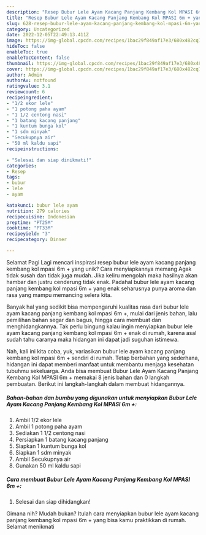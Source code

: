 ```yaml
---
description: "Resep Bubur Lele Ayam Kacang Panjang Kembang Kol MPASI 6m + yang Lezat Sekali, Lezat"
title: "Resep Bubur Lele Ayam Kacang Panjang Kembang Kol MPASI 6m + yang Lezat Sekali, Lezat"
slug: 628-resep-bubur-lele-ayam-kacang-panjang-kembang-kol-mpasi-6m-yang-lezat-sekali-lezat
category: Uncategorized
date: 2022-12-05T22:49:13.411Z
image: https://img-global.cpcdn.com/recipes/1bac29f849af17e3/680x482cq70/bubur-lele-ayam-kacang-panjang-kembang-kol-mpasi-6m-foto-resep-utama.jpg
hideToc: false
enableToc: true
enableTocContent: false
thumbnail: https://img-global.cpcdn.com/recipes/1bac29f849af17e3/680x482cq70/bubur-lele-ayam-kacang-panjang-kembang-kol-mpasi-6m-foto-resep-utama.jpg
cover: https://img-global.cpcdn.com/recipes/1bac29f849af17e3/680x482cq70/bubur-lele-ayam-kacang-panjang-kembang-kol-mpasi-6m-foto-resep-utama.jpg
author: Admin
authorAv: notfound
ratingvalue: 3.1
reviewcount: 6
recipeingredient:
- "1/2 ekor lele"
- "1 potong paha ayam"
- "1 1/2 centong nasi"
- "1 batang kacang panjang"
- "1 kuntum bunga kol"
- "1 sdm minyak"
- "Secukupnya air"
- "50 ml kaldu sapi"
recipeinstructions:

- "Selesai dan siap dinikmati!"
categories:
- Resep
tags:
- bubur
- lele
- ayam

katakunci: bubur lele ayam 
nutrition: 279 calories
recipecuisine: Indonesian
preptime: "PT25M"
cooktime: "PT33M"
recipeyield: "3"
recipecategory: Dinner

---
```



Selamat Pagi Lagi mencari inspirasi resep bubur lele ayam kacang panjang kembang kol mpasi 6m + yang unik? Cara menyiapkannya memang Agak tidak susah dan tidak juga mudah. Jika keliru mengolah maka hasilnya akan hambar dan justru cenderung tidak enak. Padahal bubur lele ayam kacang panjang kembang kol mpasi 6m + yang enak seharusnya punya aroma dan rasa yang mampu memancing selera kita.


Banyak hal yang sedikit bisa mempengaruhi kualitas rasa dari bubur lele ayam kacang panjang kembang kol mpasi 6m +, mulai dari jenis bahan, lalu pemilihan bahan segar dan bagus, hingga cara membuat dan menghidangkannya. Tak perlu bingung kalau ingin menyiapkan bubur lele ayam kacang panjang kembang kol mpasi 6m + enak di rumah, karena asal sudah tahu caranya maka hidangan ini dapat jadi suguhan istimewa.




Nah, kali ini kita coba, yuk, variasikan bubur lele ayam kacang panjang kembang kol mpasi 6m + sendiri di rumah. Tetap berbahan yang sederhana, hidangan ini dapat memberi manfaat untuk membantu menjaga kesehatan tubuhmu sekeluarga. Anda bisa membuat Bubur Lele Ayam Kacang Panjang Kembang Kol MPASI 6m + memakai 8 jenis bahan dan 0 langkah pembuatan. Berikut ini langkah-langkah dalam membuat hidangannya.

<!--inarticleads1-->

##### Bahan-bahan dan bumbu yang digunakan untuk menyiapkan Bubur Lele Ayam Kacang Panjang Kembang Kol MPASI 6m +:

1. Ambil 1/2 ekor lele
1. Ambil 1 potong paha ayam
1. Sediakan 1 1/2 centong nasi
1. Persiapkan 1 batang kacang panjang
1. Siapkan 1 kuntum bunga kol
1. Siapkan 1 sdm minyak
1. Ambil Secukupnya air
1. Gunakan 50 ml kaldu sapi




<!--inarticleads2-->

##### Cara membuat Bubur Lele Ayam Kacang Panjang Kembang Kol MPASI 6m +:


1. Selesai dan siap dihidangkan!



Gimana nih? Mudah bukan? Itulah cara menyiapkan bubur lele ayam kacang panjang kembang kol mpasi 6m + yang bisa kamu praktikkan di rumah. Selamat menikmati
